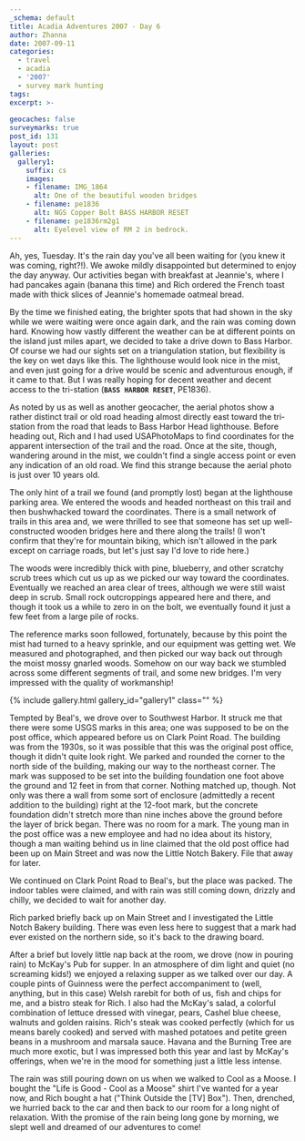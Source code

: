 ```yaml
---
_schema: default
title: Acadia Adventures 2007 - Day 6
author: Zhanna
date: 2007-09-11
categories:
  - travel
  - acadia
  - '2007'
  - survey mark hunting
tags:
excerpt: >- 
  
geocaches: false
surveymarks: true
post_id: 131
layout: post
galleries:
  gallery1:
    suffix: cs
    images:
    - filename: IMG_1864
      alt: One of the beautiful wooden bridges
    - filename: pe1836
      alt: NGS Copper Bolt BASS HARBOR RESET
    - filename: pe1836rm2g1
      alt: Eyelevel view of RM 2 in bedrock.
---
```


Ah, yes, Tuesday.  It's the rain day you've all been waiting for (you knew it was coming, right?!).  We awoke mildly disappointed but determined to enjoy the day anyway.  Our activities began with breakfast at Jeannie's, where I had pancakes again (banana this time) and Rich ordered the French toast made with thick slices of Jeannie's homemade oatmeal bread.  

By the time we finished eating, the brighter spots that had shown in the sky while we were waiting were once again dark, and the rain was coming down hard.  Knowing how vastly different the weather can be at different points on the island just miles apart, we decided to take a drive down to Bass Harbor.  Of course we had our sights set on a triangulation station, but flexibility is the key on wet days like this.  The lighthouse would look nice in the mist, and even just going for a drive would be scenic and adventurous enough, if it came to that.  But I was really hoping for decent weather and decent access to the tri-station (**`BASS HARBOR RESET`**, PE1836).

As noted by us as well as another geocacher, the aerial photos show a rather distinct trail or old road heading almost directly east toward the tri-station from the road that leads to Bass Harbor Head lighthouse.  Before heading out, Rich and I had used USAPhotoMaps to find coordinates for the apparent intersection of the trail and the road.  Once at the site, though, wandering around in the mist, we couldn't find a single access point or even any indication of an old road.  We find this strange because the aerial photo is just over 10 years old.  

The only hint of a trail we found (and promptly lost) began at the lighthouse parking area.  We entered the woods and headed northeast on this trail and then bushwhacked toward the coordinates.  There is a small network of trails in this area and, we were thrilled to see that someone has set up well-constructed wooden bridges here and there along the trails!  (I won't confirm that they're for mountain biking, which isn't allowed in the park except on carriage roads, but let's just say I'd love to ride here.)    

The woods were incredibly thick with pine, blueberry, and other scratchy scrub trees which cut us up as we picked our way toward the coordinates.  Eventually we reached an area clear of trees, although we were still waist deep in scrub.  Small rock outcroppings appeared here and there, and though it took us a while to zero in on the bolt, we eventually found it just a few feet from a large pile of rocks.  

The reference marks soon followed, fortunately, because by this point the mist had turned to a heavy sprinkle, and our equipment was getting wet.  We measured and photographed, and then picked our way back out through the moist mossy gnarled woods.  Somehow on our way back we stumbled across some different segments of trail, and some new bridges.  I'm very impressed with the quality of workmanship!

{% include gallery.html gallery_id="gallery1" class="" %}

Tempted by Beal's, we drove over to Southwest Harbor.  It struck me that there were some USGS marks in this area; one was supposed to be on the post office, which appeared before us on Clark Point Road.  The building was from the 1930s, so it was possible that this was the original post office, though it didn't quite look right.  We parked and rounded the corner to the north side of the building, making our way to the northeast corner.  The mark was supposed to be set into the building foundation one foot above the ground and 12 feet in from that corner.  Nothing matched up, though.  Not only was there a wall from some sort of enclosure (admittedly a recent addition to the building) right at the 12-foot mark, but the concrete foundation didn't stretch more than nine inches above the ground before the layer of brick began.  There was no room for a mark.  The young man in the post office was a new employee and had no idea about its history, though a man waiting behind us in line claimed that the old post office had been up on Main Street and was now the Little Notch Bakery.  File that away for later.

We continued on Clark Point Road to Beal's, but the place was packed.  The indoor tables were claimed, and with rain was still coming down, drizzly and chilly, we decided to wait for another day.  

Rich parked briefly back up on Main Street and I investigated the Little Notch Bakery building.  There was even less here to suggest that a mark had ever existed on the northern side, so it's back to the drawing board.

After a brief but lovely little nap back at the room, we drove (now in pouring rain) to McKay's Pub for supper.  In an atmosphere of dim light and quiet (no screaming kids!) we enjoyed a relaxing supper as we talked over our day.  A couple pints of Guinness were the perfect accompaniment to (well, anything, but in this case) Welsh rarebit for both of us, fish and chips for me, and a bistro steak for Rich.  I also had the McKay's salad, a colorful combination of lettuce dressed with vinegar, pears, Cashel blue cheese, walnuts and golden raisins.  Rich's steak was cooked perfectly (which for us means barely cooked) and served with mashed potatoes and petite green beans in a mushroom and marsala sauce.  Havana and the Burning Tree are much more exotic, but I was impressed both this year and last by McKay's offerings, when we're in the mood for something just a little less intense.

The rain was still pouring down on us when we walked to Cool as a Moose.  I bought the "Life is Good - Cool as a Moose" shirt I've wanted for a year now, and Rich bought a hat ("Think Outside the [TV] Box").  Then, drenched, we hurried back to the car and then back to our room for a long night of relaxation.  With the promise of the rain being long gone by morning, we slept well and dreamed of our adventures to come!


